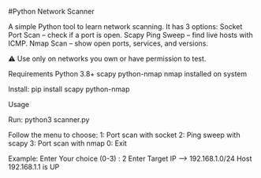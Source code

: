#Python Network Scanner

A simple Python tool to learn network scanning. It has 3 options:
Socket Port Scan – check if a port is open.
Scapy Ping Sweep – find live hosts with ICMP.
Nmap Scan – show open ports, services, and versions.


⚠️ Use only on networks you own or have permission to test.

Requirements
Python 3.8+
scapy
python-nmap
nmap installed on system

Install: 
pip install scapy python-nmap

Usage

Run: 
python3 scanner.py

Follow the menu to choose:
1: Port scan with socket
2: Ping sweep with scapy
3: Port scan with nmap
0: Exit

Example: Enter Your choice (0-3) : 2 
         Enter Target IP --> 192.168.1.0/24
         Host 192.168.1.1 is UP
